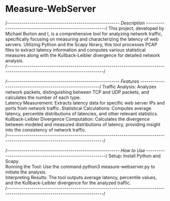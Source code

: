 # Measure-WebServer
/*------------------------------------------------------- Description ----------------------------------------------------------*/
This project, developed by Michael Burton and I, is a comprehensive tool for analyzing network traffic, specifically focusing 
on measuring and characterizing the latency of web servers. Utilizing Python and the Scapy library, this tool processes PCAP 
files to extract latency information and computes various statistical measures along with the Kullback-Leibler divergence for 
detailed network analysis.                                                                                                       
/*-----------------------------------------------------------------------------------------------------------------------------*/


/*------------------------------------------------------- Features ----------------------------------------------------------*/
Traffic Analysis: Analyzes network packets, distinguishing between TCP and UDP packets, and calculates the number of each type.                                                       
Latency Measurement: Extracts latency data for specific web server IPs and ports from network traffic.
Statistical Calculations: Computes average latency, percentile distributions of latencies, and other relevant statistics.                                   
Kullback-Leibler Divergence Computation: Calculates the divergence between modeled and measured distributions of latency, 
providing insight into the consistency of network traffic.                                                                      
/*-----------------------------------------------------------------------------------------------------------------------------*/

/*------------------------------------------------------- How to Use ----------------------------------------------------------*/
Setup: Install Python and Scapy.                                                                                        
Running the Tool: Use the command python3 measure-webserver.py <input-file> <server-ip> <server-port> to initiate the analysis.                                               
Interpreting Results: The tool outputs average latency, percentile values, and the Kullback-Leibler divergence for the analyzed 
traffic.                                                                              
/*-----------------------------------------------------------------------------------------------------------------------------*/


